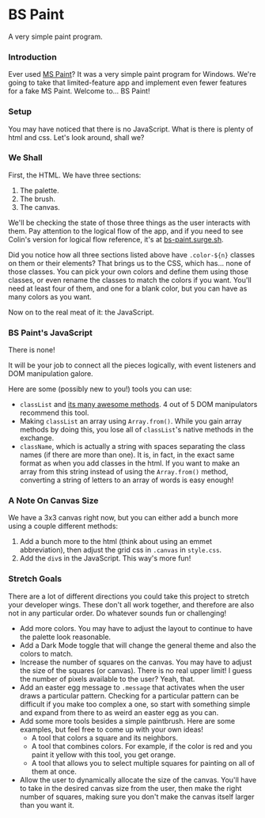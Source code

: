 # BS Paint

A very simple paint program.


### Introduction

Ever used [MS Paint](https://en.wikipedia.org/wiki/Microsoft_Paint)? It was a very simple paint program for Windows. We're going to take that limited-feature app and implement even fewer features for a fake MS Paint. Welcome to... BS Paint!


### Setup

You may have noticed that there is no JavaScript. What is there is plenty of html and css. Let's look around, shall we?


### We Shall

First, the HTML. We have three sections:
1. The palette.
2. The brush.
3. The canvas.

We'll be checking the state of those three things as the user interacts with them. Pay attention to the logical flow of the app, and if you need to see Colin's version for logical flow reference, it's at [bs-paint.surge.sh](https://bs-paint.surge.sh).

Did you notice how all three sections listed above have `.color-${n}` classes on them or their elements? That brings us to the CSS, which has... none of those classes. You can pick your own colors and define them using those classes, or even rename the classes to match the colors if you want. You'll need at least four of them, and one for a blank color, but you can have as many colors as you want.

Now on to the real meat of it: the JavaScript.


### BS Paint's JavaScript

There is none!

It will be your job to connect all the pieces logically, with event listeners and DOM manipulation galore.

Here are some (possibly new to you!) tools you can use:

* `classList` and [its many awesome methods](https://developer.mozilla.org/en-US/docs/Web/API/Element/classList#Methods). 4 out of 5 DOM manipulators recommend this tool.
* Making `classList` an array using `Array.from()`. While you gain array methods by doing this, you lose all of `classList`'s native methods in the exchange.
* `className`, which is actually a string with spaces separating the class names (if there are more than one). It is, in fact, in the exact same format as when you add classes in the html. If you want to make an array from this string instead of using the `Array.from()` method, converting a string of letters to an array of words is easy enough!


### A Note On Canvas Size

We have a 3x3 canvas right now, but you can either add a bunch more using a couple different methods:

1. Add a bunch more to the html (think about using an emmet abbreviation), then adjust the grid css in `.canvas` in `style.css`.
2. Add the `div`s in the JavaScript. This way's more fun!

### Stretch Goals

There are a lot of different directions you could take this project to stretch your developer wings. These don't all work together, and therefore are also not in any particular order. Do whatever sounds fun or challenging!

* Add more colors. You may have to adjust the layout to continue to have the palette look reasonable.
* Add a Dark Mode toggle that will change the general theme and also the colors to match.
* Increase the number of squares on the canvas. You may have to adjust the size of the squares (or canvas). There is no real upper limit! I guess the number of pixels available to the user? Yeah, that.
* Add an easter egg message to `.message` that activates when the user draws a particular pattern. Checking for a particular pattern can be difficult if you make too complex a one, so start with something simple and expand from there to as weird an easter egg as you can.
* Add some more tools besides a simple paintbrush. Here are some examples, but feel free to come up with your own ideas!
  * A tool that colors a square and its neighbors.
  * A tool that combines colors. For example, if the color is red and you paint it yellow with this tool, you get orange.
  * A tool that allows you to select multiple squares for painting on all of them at once.
* Allow the user to dynamically allocate the size of the canvas. You'll have to take in the desired canvas size from the user, then make the right number of squares, making sure you don't make the canvas itself larger than you want it.